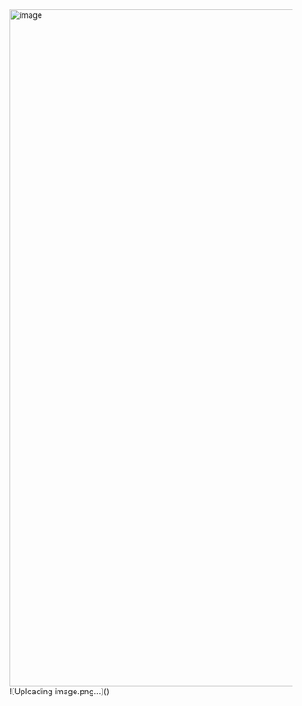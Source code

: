 <img width="1205" alt="image" src="https://github.com/user-attachments/assets/b2e4b406-5168-4350-87f9-c2ebebb78b3a" />
![Uploading image.png…]()
